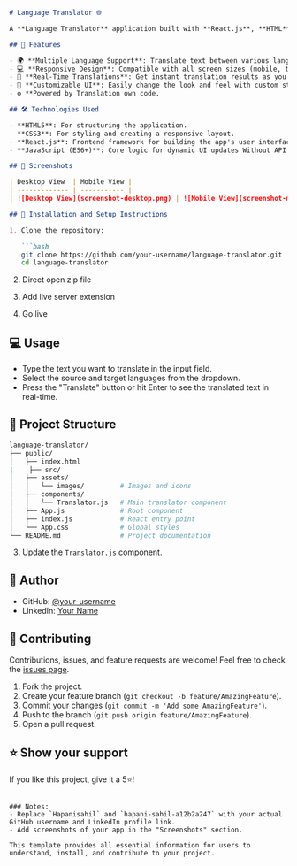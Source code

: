 ```markdown
# Language Translator 🌐

A **Language Translator** application built with **React.js**, **HTML**, and **CSS** to translate text between multiple languages. This app provides a sleek and responsive interface with accurate translations.

## 🚀 Features

- 🌍 **Multiple Language Support**: Translate text between various languages.
- 💻 **Responsive Design**: Compatible with all screen sizes (mobile, tablet, desktop).
- 🔄 **Real-Time Translations**: Get instant translation results as you type and click the button.
- 🎨 **Customizable UI**: Easily change the look and feel with custom styles.
- ⚙️ **Powered by Translation own code.

## 🛠️ Technologies Used

- **HTML5**: For structuring the application.
- **CSS3**: For styling and creating a responsive layout.
- **React.js**: Frontend framework for building the app's user interface.
- **JavaScript (ES6+)**: Core logic for dynamic UI updates Without API calling.

## 📸 Screenshots

| Desktop View  | Mobile View |
| ------------- | ----------- |
| ![Desktop View](screenshot-desktop.png) | ![Mobile View](screenshot-mobile.png) |

## 📝 Installation and Setup Instructions

1. Clone the repository:

   ```bash
   git clone https://github.com/your-username/language-translator.git
   cd language-translator
   ```

2. Direct open zip file

3. Add live server extension

4. Go live

## 💻 Usage

- Type the text you want to translate in the input field.
- Select the source and target languages from the dropdown.
- Press the "Translate" button or hit Enter to see the translated text in real-time.

## 📂 Project Structure

```bash
language-translator/
├── public/
│   ├── index.html
|    ├── src/
│   ├── assets/
│   │   └── images/         # Images and icons
│   ├── components/
│   │   └── Translator.js   # Main translator component
│   ├── App.js              # Root component
│   ├── index.js            # React entry point
│   └── App.css             # Global styles
└── README.md               # Project documentation
```

3. Update the `Translator.js` component.

## 👤 Author

- GitHub: [@your-username]((https://github.com/Hapanisahil))
- LinkedIn: [Your Name](https://www.linkedin.com/in/hapani-sahil-a12b2a247/)

## 🤝 Contributing

Contributions, issues, and feature requests are welcome! Feel free to check the [issues page](https://github.com/your-username/language-translator/issues).

1. Fork the project.
2. Create your feature branch (`git checkout -b feature/AmazingFeature`).
3. Commit your changes (`git commit -m 'Add some AmazingFeature'`).
4. Push to the branch (`git push origin feature/AmazingFeature`).
5. Open a pull request.

## ⭐ Show your support

If you like this project, give it a 5⭐️!

```

### Notes:
- Replace `Hapanisahil` and `hapani-sahil-a12b2a247` with your actual GitHub username and LinkedIn profile link.
- Add screenshots of your app in the "Screenshots" section.

This template provides all essential information for users to understand, install, and contribute to your project.
